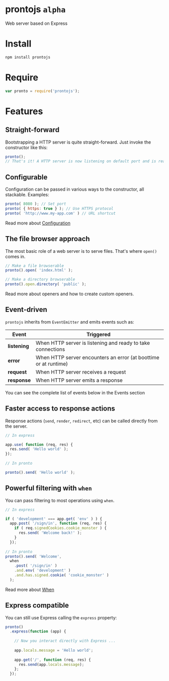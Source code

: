 prontojs `alpha`
========

Web server based on Express

# Install

```bash
npm install prontojs
```

# Require

```js
var pronto = require('prontojs');
```

# Features

## Straight-forward

Bootstrapping a HTTP server is quite straight-forward. Just invoke the constructor like this:

```js
pronto();
// That's it! A HTTP server is now listening on default port and is ready to take connections
```

## Configurable

Configuration can be passed in various ways to the constructor, all stackable. Examples:

```js
pronto( 8080 ); // Set port
pronto( { https: true } ); // Use HTTPS protocol
pronto( 'http://www.my-app.com' ) // URL shortcut
```

Read more about [Configuration](../../blob/master/docs/configuration.md)

## The file browser approach

The most basic role of a web server is to serve files. That's where `open()` comes in.

```js
// Make a file browserable
pronto().open( 'index.html' );

// Make a directory browserable
pronto().open.directory( 'public' );
```

Read more about openers and how to create custom openers.

## Event-driven

`prontojs` inherits from `EventEmitter` and emits events such as:

| Event | Triggered |
|-------|-----------|
| **listening** | When HTTP server is listening and ready to take connections |
| **error** | When HTTP server encounters an error (at boottime or at runtime) |
| **request** | When HTTP server receives a request |
| **response** | When HTTP server emits a response |

You can see the complete list of events below in the Events section

## Faster access to response actions

Response actions (`send`, `render`, `redirect`, etc) can be called directly from the server.

```js
// In express

app.use( function (req, res) {
  res.send( 'Hello world' );
});
  
// In pronto

pronto().send( 'Hello world' );
```

## Powerful filtering with `when`

You can pass filtering to most operations using `when`.

```js
// In express

if ( 'development' === app.get( 'env' ) ) {
  app.post( '/sign/in', function (req, res) {
    if ( req.signedCookies.cookie_monster ) {
      res.send( 'Welcome back!' );
    }
  });
  
// In pronto
pronto().send( 'Welcome',
  when
    .post( '/sign/in' )
    .and.env( 'development' )
    .and.has.signed.cookie( 'cookie_monster' )
  );
```

Read more about [When](../../blob/master/docs/when.md)

## Express compatible

You can still use Express calling the `express` property:

```js
pronto()
  .express(function (app) {
    
    // Now you interact directly with Express ...
    
    app.locals.message = 'Hello world';
  
    app.get('/', function (req, res) {
      res.send(app.locals.message);
    };
  });
```
